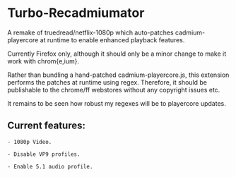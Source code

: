 # Turbo-Recadmiumator
A remake of truedread/netflix-1080p which auto-patches cadmium-playercore at runtime to enable enhanced playback features.

Currently Firefox only, although it should only be a minor change to make it
work with chrom{e,ium}.

Rather than bundling a hand-patched cadmium-playercore.js, this extension
performs the patches at runtime using regex. Therefore, it should be publishable
to the chrome/ff webstores without any copyright issues etc.

It remains to be seen how robust my regexes will be to playercore updates.

## Current features:

	- 1080p Video.

	- Disable VP9 profiles.

	- Enable 5.1 audio profile.
